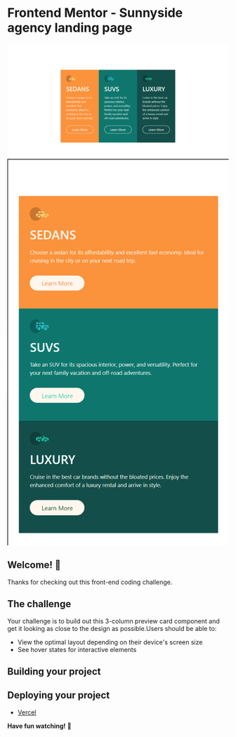 # Frontend Mentor - Sunnyside agency landing page

![Desktop design preview for the Sunnyside agency landing page coding challenge](./images/Desktop_view.png)
![Mobil design preview for the Sunnyside agency landing page coding challenge](./images/mobile_view.png)

## Welcome! 👋

Thanks for checking out this front-end coding challenge.

## The challenge

Your challenge is to build out this 3-column preview card component and get it looking as close to the design as possible.Users should be able to:
- View the optimal layout depending on their device's screen size
- See hover states for interactive elements


## Building your project

## Deploying your project
- [Vercel](https://vercel.com/)

**Have fun watching!** 🚀
